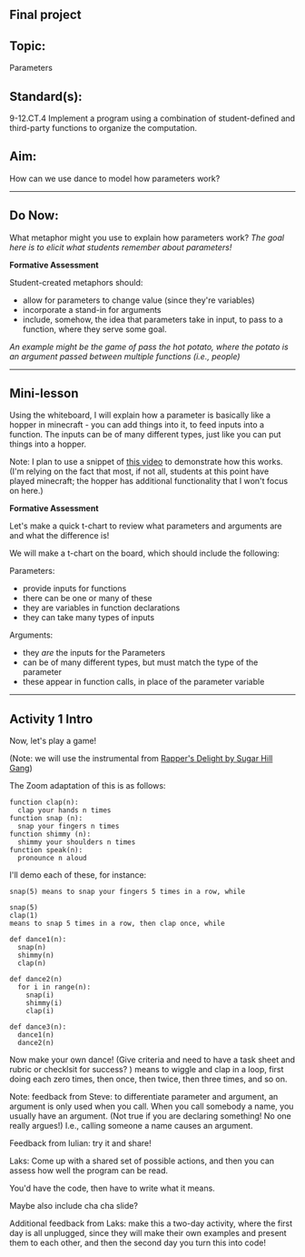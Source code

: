 ## Final project

## Topic:
Parameters

## Standard(s):
9-12.CT.4
Implement a program using a combination of student-defined and third-party functions to organize the computation.

## Aim:
How can we use dance to model how parameters work?

---

## Do Now:
What metaphor might you use to explain how parameters work?
*The goal here is to elicit what students remember about parameters!*

**Formative Assessment**

Student-created metaphors should:
+ allow for parameters to change value (since they're variables)
+ incorporate a stand-in for arguments
+ include, somehow, the idea that parameters take in input, to pass to a function, where they serve some goal.

*An example might be the game of pass the hot potato, where the potato is an argument passed between multiple functions (i.e., people)*

---

## Mini-lesson

Using the whiteboard, I will explain how a parameter is basically like a hopper in minecraft - you can add things into it, to feed inputs into a function. The inputs can be of many different types, just like you can put things into a hopper.

Note: I plan to use a snippet of [this video](https://www.youtube.com/watch?v=XO0IKUsGiG8) to demonstrate how this works. (I'm relying on the fact that most, if not all, students at this point have played minecraft; the hopper has additional functionality that I won't focus on here.)

**Formative Assessment**

Let's make a quick t-chart to review what parameters and arguments are and what the difference is!

We will make a t-chart on the board, which should include the following:

Parameters:
+ provide inputs for functions
+ there can be one or many of these
+ they are variables in function declarations
+ they can take many types of inputs

Arguments:
+ they *are* the inputs for the Parameters
+ can be of many different types, but must match the type of the parameter
+ these appear in function calls, in place of the parameter variable

---

## Activity 1 Intro

Now, let's play a game!

(Note: we will use the instrumental from [Rapper's Delight by Sugar Hill Gang](https://www.youtube.com/watch?v=D9QIH2N-hnE))

The Zoom adaptation of this is as follows:
```
function clap(n):
  clap your hands n times
function snap (n):
  snap your fingers n times
function shimmy (n):
  shimmy your shoulders n times
function speak(n):
  pronounce n aloud
  ```

I'll demo each of these, for instance:
```
snap(5) means to snap your fingers 5 times in a row, while

snap(5)
clap(1)
means to snap 5 times in a row, then clap once, while

def dance1(n):
  snap(n)
  shimmy(n)
  clap(n)

def dance2(n)
  for i in range(n):
    snap(i)
    shimmy(i)
    clap(i)

def dance3(n):
  dance1(n)
  dance2(n)

```

Now make your own dance! (Give criteria and need to have a task sheet and rubric or checklsit for success? )
means to wiggle and clap in a loop, first doing each zero times, then once, then twice, then three times, and so on.

Note: feedback from Steve: to differentiate parameter and argument, an argument is only used when you call. When you call somebody a name, you usually have an argument. (Not true if you are declaring something! No one really argues!) I.e., calling someone a name causes an argument.

Feedback from Iulian: try it and share!

Laks: Come up with a shared set of possible actions, and then you can assess how well the program can be read.

You'd have the code, then have to write what it means.

Maybe also include cha cha slide?

Additional feedback from Laks: make this a two-day activity, where the first day is all unplugged, since they will make their own examples and present them to each other, and then the second day you turn this into code!
